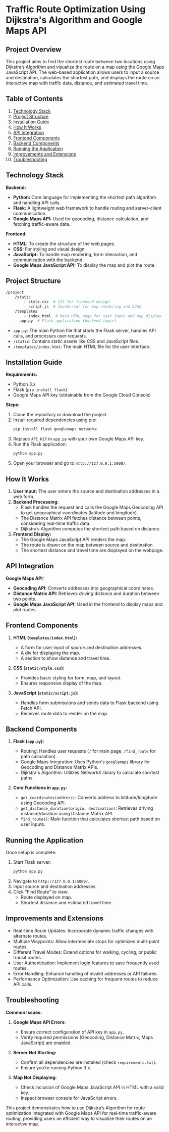 # Traffic Route Optimization Using Dijkstra's Algorithm and Google Maps API

## Project Overview
This project aims to find the shortest route between two locations using Dijkstra’s Algorithm and visualize the route on a map using the Google Maps JavaScript API. The web-based application allows users to input a source and destination, calculates the shortest path, and displays the route on an interactive map with traffic data, distance, and estimated travel time.

## Table of Contents
1. [Technology Stack](#technology-stack)
2. [Project Structure](#project-structure)
3. [Installation Guide](#installation-guide)
4. [How It Works](#how-it-works)
5. [API Integration](#api-integration)
6. [Frontend Components](#frontend-components)
7. [Backend Components](#backend-components)
8. [Running the Application](#running-the-application)
9. [Improvements and Extensions](#improvements-and-extensions)
10. [Troubleshooting](#troubleshooting)

## Technology Stack
**Backend:**
- **Python:** Core language for implementing the shortest path algorithm and handling API calls.
- **Flask:** A lightweight web framework to handle routing and server-client communication.
- **Google Maps API:** Used for geocoding, distance calculation, and fetching traffic-aware data.

**Frontend:**
- **HTML:** To create the structure of the web pages.
- **CSS:** For styling and visual design.
- **JavaScript:** To handle map rendering, form interaction, and communication with the backend.
- **Google Maps JavaScript API:** To display the map and plot the route.

## Project Structure
```bash
/project
    /static
        - style.css  # CSS for frontend design
        - script.js  # JavaScript for map rendering and AJAX
    /templates
        - index.html  # Main HTML page for user input and map display
    - app.py  # Flask application (backend logic)
```
- `app.py`: The main Python file that starts the Flask server, handles API calls, and processes user requests.
- `/static`: Contains static assets like CSS and JavaScript files.
- `/templates/index.html`: The main HTML file for the user interface.

## Installation Guide
**Requirements:**
- Python 3.x
- Flask (`pip install flask`)
- Google Maps API key (obtainable from the Google Cloud Console)

**Steps:**
1. Clone the repository or download the project.
2. Install required dependencies using pip:
   ```bash
   pip install flask googlemaps networkx
   ```
3. Replace `API_KEY` in `app.py` with your own Google Maps API key.
4. Run the Flask application:
   ```bash
   python app.py
   ```
5. Open your browser and go to `http://127.0.0.1:5000/`.

## How It Works
1. **User Input:** The user enters the source and destination addresses in a web form.
2. **Backend Processing:**
   - Flask handles the request and calls the Google Maps Geocoding API to get geographical coordinates (latitude and longitude).
   - The Distance Matrix API fetches distance between points, considering real-time traffic data.
   - Dijkstra’s Algorithm computes the shortest path based on distance.
3. **Frontend Display:**
   - The Google Maps JavaScript API renders the map.
   - The route is drawn on the map between source and destination.
   - The shortest distance and travel time are displayed on the webpage.

## API Integration
**Google Maps API:**
- **Geocoding API:** Converts addresses into geographical coordinates.
- **Distance Matrix API:** Retrieves driving distance and duration between two points.
- **Google Maps JavaScript API:** Used in the frontend to display maps and plot routes.

## Frontend Components
1. **HTML (`templates/index.html`):**
   - A form for user input of source and destination addresses.
   - A div for displaying the map.
   - A section to show distance and travel time.

2. **CSS (`static/style.css`):**
   - Provides basic styling for form, map, and layout.
   - Ensures responsive display of the map.

3. **JavaScript (`static/script.js`):**
   - Handles form submissions and sends data to Flask backend using Fetch API.
   - Receives route data to render on the map.

## Backend Components
1. **Flask (`app.py`):**
   - Routing: Handles user requests (`/` for main page, `/find_route` for path calculation).
   - Google Maps Integration: Uses Python's `googlemaps` library for Geocoding and Distance Matrix APIs.
   - Dijkstra's Algorithm: Utilizes NetworkX library to calculate shortest paths.

2. **Core Functions in `app.py`:**
   - `get_coordinates(address)`: Converts address to latitude/longitude using Geocoding API.
   - `get_distance_duration(origin, destination)`: Retrieves driving distance/duration using Distance Matrix API.
   - `find_route()`: Main function that calculates shortest path based on user inputs.

## Running the Application
Once setup is complete:
1. Start Flask server:
   ```bash
   python app.py
   ```
2. Navigate to `http://127.0.0.1:5000/`.
3. Input source and destination addresses.
4. Click "Find Route" to view:
   - Route displayed on map.
   - Shortest distance and estimated travel time.

## Improvements and Extensions
- Real-time Route Updates: Incorporate dynamic traffic changes with alternate routes.
- Multiple Waypoints: Allow intermediate stops for optimized multi-point routes.
- Different Travel Modes: Extend options for walking, cycling, or public transit routes.
- User Authentication: Implement login features to save frequently used routes.
- Error Handling: Enhance handling of invalid addresses or API failures.
- Performance Optimization: Use caching for frequent routes to reduce API calls.

## Troubleshooting
**Common Issues:**
1. **Google Maps API Errors:**
   - Ensure correct configuration of API key in `app.py`.
   - Verify required permissions (Geocoding, Distance Matrix, Maps JavaScript) are enabled.

2. **Server Not Starting:**
   - Confirm all dependencies are installed (check `requirements.txt`).
   - Ensure you’re running Python 3.x.

3. **Map Not Displaying:**
   - Check inclusion of Google Maps JavaScript API in HTML with a valid key.
   - Inspect browser console for JavaScript errors.

This project demonstrates how to use Dijkstra’s Algorithm for route optimization integrated with Google Maps API for real-time traffic-aware routing, providing users an efficient way to visualize their routes on an interactive map.


